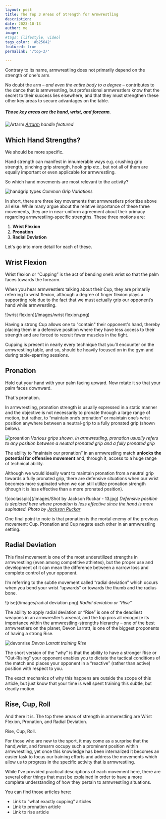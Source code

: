 ```yaml
---
layout: post
title: The Top 3 Areas of Strength for Armwrestling
description: 
date: 2023-10-13
author: me
image: 
#tags: [lifestyle, video]
tags_color: '#b25642'
featured: true
permalink: '/top-3/'

---
```


Contrary to its name, armwrestling does not primarily depend on the strength of one's arm.



No doubt the arm – *and even the entire body to a degree* – contributes to the dance that is armwrestling, but professional armwrestlers know that the secret to their success lies elsewhere, and that they must strengthen these other key areas to secure advantages on the table.



##### Those key areas are the hand, wrist, and forearm.


![Artarm](/images/artarmhandle.jpg)
*[Artarm](https://www.amazon.com/ARTARM-Armwrestling-Grip-Handle-Wrestling/dp/B08NV6677L?th=1) handle featured*

## Which Hand Strengths?

We should be more specific.

Hand strength can manifest in innumerable ways e.g. crushing grip strength, pinching grip strength, hook grip etc., but not all of them are equally important or even applicable for armwrestling. 

So which hand movements are most relevant to the activity?

![handgrip types](/images/commongriptypes.png)
*Common Grip Variations*

In short, there are three key movements that armwrestlers prioritize above all else. While many argue about the relative importance of these three movements, they are in near-uniform agreement about their primacy regarding armwrestling-specific strengths. These three motions are:

1. **Wrist Flexion**
2. **Pronation**
3. **Radial Deviation**

Let's go into more detail for each of these.


## Wrist Flexion

Wrist flexion or “Cupping” is the act of bending one’s wrist so that the palm faces towards the forearm.

When you hear armwrestlers talking about their Cup, they are primarily referring to wrist flexion, although a degree of finger flexion plays a supporting role due to the fact that we must actually grip our opponent’s hand while armwrestling. 

![wrist flexion](/images/wrist flexion.png)

Having a strong Cup allows one to "contain" their opponent's hand, thereby placing them in a defensive position where they have less access to their strength and are forced to recruit fewer muscles in the fight. 

Cupping is present in nearly every technique that you’ll encounter on the armwrestling table, and so, should be heavily focused on in the gym and during table-sparring sessions.

## Pronation

Hold out your hand with your palm facing upward. Now rotate it so that your palm faces downward. 

That's pronation.

In armwrestling, pronation strength is usually expressed in a static manner and the objective is not necessarily to pronate through a large range of motion, but rather, to “maintain one’s pronation” or maintain one’s wrist position anywhere between a neutral-grip to a fully pronated grip (shown below).

![proantion](/images/fistgrips_940x788.png)
*Various grips shown. In armwrestling, pronation usually refers to any position between a neutral pronated grip and a fully pronated grip*


The ability to “maintain our pronation” in an armwrestling match **unlocks the potential for offensive movement** and, through it, access to a huge range of technical ability.

Although we would ideally want to maintain pronation from a neutral grip towards a fully pronated grip, there are defensive situations when our wrist becomes more supinated when we can still utilize pronation strength (though it is less effective than a more pronated position).

![coolasspic](/images/Shot by Jackson Ruckar - 13.jpg)
*Defensive position is depicted here where pronation is less effective since the hand is more supinated. Photo by [Jackson Ruckar](https://jacksonruckar.com/)*

One final point to note is that pronation is the mortal enemy of the previous movement: Cup. Pronation and Cup negate each other in an armwrestling setting.

## Radial Deviation

This final movement is one of the most underutilized strengths in armwrestling (even among competitive athletes), but the proper use and development of it can mean the difference between a narrow loss and complete control of your opponent.

I’m referring to the subtle movement called “radial deviation” which occurs when you bend your wrist “upwards” or towards the thumb and the radius bone. 

![rise](/images/radial deviation.png)
*Radial deviation or "Rise"*

The ability to apply radial deviation or “Rise” is one of the deadliest weapons in an armwrestler’s arsenal, and the top pros all recognize its importance within the armwrestling-strengths hierarchy – one of the best armwrestlers on the planet, Devon Larratt, is one of the biggest proponents of having a strong Rise.

![devonrise](/images/devonriselift.PNG)
*Devon Larratt training Rise*


The short version of the "why" is that the ability to have a stronger Rise or "Out-Rising" your opponent enables you to dictate the tactical conditions of the match and places your opponent in a “reactive” (rather than active) position with respect to you.

The exact mechanics of why this happens are outside the scope of this article, but just know that your time is well spent training this subtle, but deadly motion.

## Rise, Cup, Roll

And there it is. The top three areas of strength in armwrestling are Wrist Flexion, Pronation, and Radial Deviation.

Rise, Cup, Roll.

For those who are new to the sport, it may come as a surprise that the hand,wrist, and forearm occupy such a prominent position within armwrestling, yet once this knowledge has been internalized it becomes an easier task to focus our training efforts and address the movements which allow us to progress in the specific activity that is armwrestling.
 
While I've provided practical descriptions of each movement here, there are several other things that must be explained in order to have a more complete understanding of how they pertain to armwrestling situations.

You can find those articles here:

* Link to “what exactly cupping” articles
* Link to pronation article
* Link to rise article
